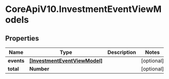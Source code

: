 # CoreApiV10.InvestmentEventViewModels

## Properties
Name | Type | Description | Notes
------------ | ------------- | ------------- | -------------
**events** | [**[InvestmentEventViewModel]**](InvestmentEventViewModel.md) |  | [optional] 
**total** | **Number** |  | [optional] 


